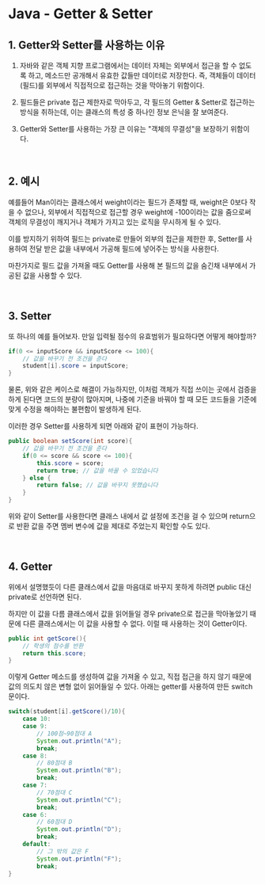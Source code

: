 # Java - Getter & Setter

## 1. Getter와 Setter를 사용하는 이유

1) 자바와 같은 객체 지향 프로그램에서는 데이터 자체는 외부에서 접근을 할 수 없도록 하고, 메소드만 공개해서 유효한 값들만 데이터로 저장한다. 즉, 객체들이 데이터(필드)를 외부에서 직접적으로 접근하는 것을 막아놓기 위함이다.

2) 필드들은 private 접근 제한자로 막아두고, 각 필드의 Getter & Setter로 접근하는 방식을 취하는데, 이는 클래스의 특성 중 하나인 정보 은닉을 잘 보여준다.

3) Getter와 Setter를 사용하는 가장 큰 이유는 "객체의 무결성"을 보장하기 위함이다.

​

## 2. 예시

예를들어 Man이라는 클래스에서 weight이라는 필드가 존재할 때, weight은 0보다 작을 수 없으나, 외부에서 직접적으로 접근할 경우 weight에 -100이라는 값을 줌으로써 객체의 무결성이 깨지거나 객체가 가지고 있는 로직을 무시하게 될 수 있다.

이를 방지하기 위하여 필드는 private로 만들어 외부의 접근을 제한한 후, Setter를 사용하여 전달 받은 값을 내부에서 가공해 필드에 넣어주는 방식을 사용한다.

마찬가지로 필드 값을 가져올 때도 Getter를 사용해 본 필드의 값을 숨긴채 내부에서 가공된 값을 사용할 수 있다.

​

## 3. Setter

또 하나의 예를 들어보자. 만일 입력될 점수의 유효범위가 필요하다면 어떻게 해야할까?

```Java
if(0 <= inputScore && inputScore <= 100){
    // 값을 바꾸기 전 조건을 준다
    student[i].score = inputScore;
}
```

물론, 위와 같은 케이스로 해결이 가능하지만, 이처럼 객체가 직접 쓰이는 곳에서 검증을 하게 된다면 코드의 분량이 많아지며, 나중에 기준을 바꿔야 할 때 모든 코드들을 기준에 맞게 수정을 해야하는 불편함이 발생하게 된다.

이러한 경우 Setter를 사용하게 되면 아래와 같이 표현이 가능하다.

```Java
public boolean setScore(int score){
    // 값을 바꾸기 전 조건을 준다
    if(0 <= score && score <= 100){
        this.score = score;
        return true; // 값을 바꿀 수 있었습니다
    } else {
        return false; // 값을 바꾸지 못했습니다
    }
}
```

위와 같이 Setter를 사용한다면 클래스 내에서 값 설정에 조건을 걸 수 있으며 return으로 반환 값을 주면 멤버 변수에 값을 제대로 주었는지 확인할 수도 있다.

​

## 4. Getter

위에서 설명했듯이 다른 클래스에서 값을 마음대로 바꾸지 못하게 하려면 public 대신 private로 선언하면 된다.

하지만 이 값을 다름 클래스에서 값을 읽어들일 경우 private으로 접근을 막아놓았기 때문에 다른 클래스에서는 이 값을 사용할 수 없다. 이럴 때 사용하는 것이 Getter이다.

```Java
public int getScore(){
    // 학생의 점수를 반환
    return this.score;
}
```

이렇게 Getter 메소드를 생성하여 값을 가져올 수 있고, 직접 접근을 하지 않기 때문에 값의 의도치 않은 변형 없이 읽어들일 수 있다. 아래는 getter를 사용하여 만든 switch 문이다.

```Java
switch(student[i].getScore()/10){
    case 10:
    case 9:
        // 100점~90점대 A
        System.out.println("A");
        break;
    case 8:
        // 80점대 B
        System.out.println("B");
        break;
    case 7:
        // 70점대 C
        System.out.println("C");
        break;
    case 6:
        // 60점대 D
        System.out.println("D");
        break;
    default:
        // 그 밖의 값은 F
        System.out.println("F");
        break;
}
```
